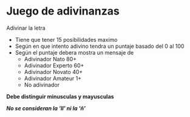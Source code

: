# Juego de adivinanzas

Adivinar la letra

- Tiene que tener 15 posibilidades maximo
- Según en que intento adivino tendra un puntaje basado del 0 al 100
- Según el puntaje debera mostra un mensaje de
  - Adivinador Nato 80+
  - Adivinador Experto 60+
  - Adivinador Novato 40+
  - Adivinador Amateur 1+
  - No adivinador

**Debe distinguir minusculas y mayusculas**

**_No se consideran la 'll' ni la 'ñ'_**
